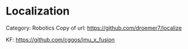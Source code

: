 # Localization

Category: Robotics
Copy of url: https://github.com/droemer7/localize

KF: https://github.com/cggos/imu_x_fusion